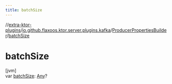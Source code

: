 ```yaml
---
title: batchSize
---
```


//[extra-ktor-plugins](../../../index.md)/[io.github.flaxoos.ktor.server.plugins.kafka](../index.md)/[ProducerPropertiesBuilder](index.md)/[batchSize](batch-size.md)

# batchSize

[jvm]\
var [batchSize](batch-size.md): [Any](https://kotlinlang.org/api/latest/jvm/stdlib/kotlin/-any/index.md)?




